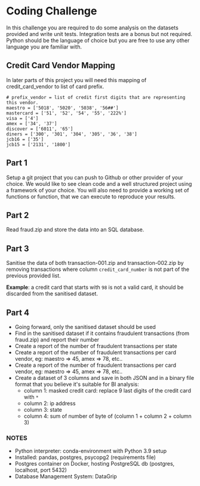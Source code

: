 # Coding Challenge

In this challenge you are required to do some analysis on the datasets provided and write unit tests. Integration tests are a bonus but not required. Python should be the language of choice but you are free to use any other language you are familiar with.

## Credit Card Vendor Mapping 
In later parts of this project you will need this mapping of credit_card_vendor to list of card prefix.

```
# prefix_vendor = list of credit first digits that are representing this vendor.
maestro = ['5018', '5020', '5038', '56##']
mastercard = ['51', '52', '54', '55', '222%']
visa = ['4']
amex = ['34', '37']
discover = ['6011', '65']
diners = ['300', '301', '304', '305', '36', '38']
jcb16 = ['35']
jcb15 = ['2131', '1800']
```

## Part 1

Setup a git project that you can push to Github or other provider of your choice. We would like to see clean code and a well structured project using a framework of your choice. You will also need to provide a working set of functions or function, that we can execute to reproduce your results.  

## Part 2

Read fraud.zip and store the data into an SQL database.

## Part 3

Sanitise the data of both transaction-001.zip and transaction-002.zip by removing transactions where column `credit_card_number` is not part of the previous provided list.

**Example**: a credit card that starts with `98` is not a valid card, it should be discarded from the sanitised dataset.
 
## Part 4

- Going forward, only the sanitised dataset should be used
- Find in the sanitised dataset if it contains fraudulent transactions (from fraud.zip) and report their number
- Create a report of the number of fraudulent transactions per state
- Create a report of the number of fraudulent transactions per card vendor, eg: maestro => 45, amex => 78, etc..
- Create a report of the number of fraudulent transactions per card vendor, eg: maestro => 45, amex => 78, etc..
- Create a dataset of 3 columns and save in both JSON and in a binary file format that you believe it's suitable for BI analysis:
  - column 1: masked credit card: replace 9 last digits of the credit card with `*`
  - column 2: ip address
  - column 3: state
  - column 4: sum of number of byte of (column 1 + column 2 + column 3)


### NOTES
- Python interpreter: conda-environment with Python 3.9 setup
- Installed: pandas, postgres, psycopg2 (requirements file)
- Postgres container on Docker, hosting PostgreSQL db (postgres, localhost, port 5432)
- Database Management System: DataGrip